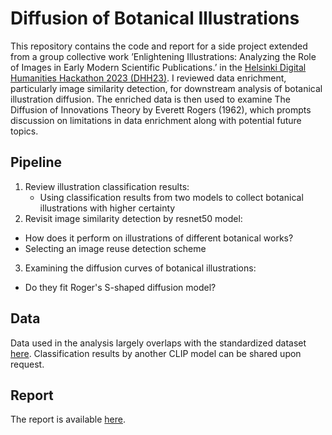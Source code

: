 # Diffusion of Botanical Illustrations

This repository contains the code and report for a side project extended from a group collective work ’Enlightening Illustrations: Analyzing the Role of Images in Early Modern Scientific Publications.’ in the [Helsinki Digital Humanities Hackathon 2023 (DHH23)](https://www.helsinki.fi/en/digital-humanities/helsinki-digital-humanities-hackathon-2023-dhh23). I reviewed data enrichment, particularly image similarity detection, for downstream analysis of botanical illustration diffusion. The enriched data is then used to examine The Diffusion of Innovations Theory by Everett Rogers (1962), which prompts discussion on limitations in data enrichment along with potential future topics.


## Pipeline
1. Review illustration classification results:
   - Using classification results from two models to collect botanical illustrations with higher certainty
2. Revisit image similarity detection by resnet50 model:
  - How does it perform on illustrations of different botanical works?
  - Selecting an image reuse detection scheme
3. Examining the diffusion curves of botanical illustrations:
  - Do they fit Roger's S-shaped diffusion model?

## Data
Data used in the analysis largely overlaps with the standardized dataset [here](https://github.com/dhh23/early_modern_data#early_modern_data).
Classification results by another CLIP model can be shared upon request.

## Report
The report is available [here](https://github.com/sol080/illureuse_diffussion/blob/main/report.pdf).

